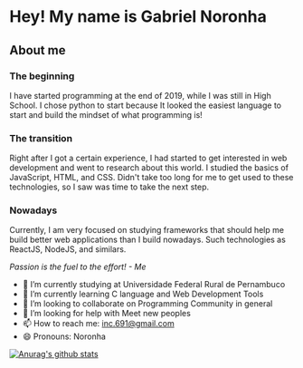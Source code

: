# Hey! My name is Gabriel Noronha

## About me

### The beginning
I have started programming at the end of 2019, while I was still in High School. I chose python to start because It looked the easiest language to start and build the mindset of what programming is! 

### The transition
Right after I got a certain experience, I had started to get interested in web development and went to research about this world. I studied the basics of JavaScript, HTML, and CSS. Didn't take too long for me to get used to these technologies, so I saw was time to take the next step.

### Nowadays
Currently, I am very focused on studying frameworks that should help me build better web applications than I build nowadays. Such technologies as ReactJS, NodeJS, and similars.

*Passion is the fuel to the effort! - Me*

- 🔭 I’m currently studying at Universidade Federal Rural de Pernambuco
- 🌱 I’m currently learning C language and Web Development Tools
- 👯 I’m looking to collaborate on Programming Community in general
- 🤔 I’m looking for help with Meet new peoples
- 📫 How to reach me: inc.691@gmail.com
- 😄 Pronouns: Noronha

[![Anurag's github stats](https://github-readme-stats.vercel.app/api?username=noronha1612&show_icons=true&theme=dracula)](https://github.com/anuraghazra/github-readme-stats)

